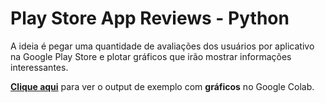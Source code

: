 # Play Store App Reviews - Python

A ideia é pegar uma quantidade de avaliações dos usuários por aplicativo na Google Play Store e plotar gráficos que irão mostrar informações interessantes.

**[Clique aqui](https://colab.research.google.com/drive/1gPAcFwRbS9AnlPxl-QnvGpx5_ejBz4Er?usp=sharing)** para ver o output de exemplo com **gráficos** no Google Colab.